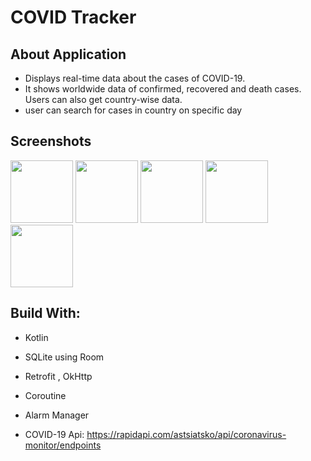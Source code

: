 # COVID Tracker

## About Application
- Displays real-time data about the cases of COVID-19.
- It shows worldwide data of confirmed, recovered and death cases. Users can also get country-wise data.
- user can search for cases in country on specific day
## Screenshots
<p float="left">
  <img src="https://user-images.githubusercontent.com/44899782/79701714-9df96680-829f-11ea-9020-c2fa56532e15.png" width= "100"> 
  <img src="https://user-images.githubusercontent.com/44899782/79701716-9f2a9380-829f-11ea-80c0-b9c473aeaf29.png" width="100" padding-left = "10px">
  <img src="https://user-images.githubusercontent.com/44899782/79701717-9fc32a00-829f-11ea-816c-a7a630df83e2.png" width="100">
  <img src="https://user-images.githubusercontent.com/44899782/79701719-a0f45700-829f-11ea-9cb4-7a30267c6109.png" width="100">
  <img src="https://user-images.githubusercontent.com/44899782/79701721-a18ced80-829f-11ea-8470-289474eaba37.png" width="100"

</p>

## Build With: 
- Kotlin
- SQLite using Room
- Retrofit , OkHttp
- Coroutine 
- Alarm Manager

- COVID-19 Api: https://rapidapi.com/astsiatsko/api/coronavirus-monitor/endpoints


